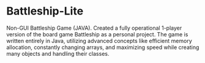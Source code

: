 # Battleship-Lite
Non-GUI Battleship Game (JAVA).
Created a fully operational 1-player version of the board game Battleship as a personal project. 
The game is written entirely in Java, utilizing advanced concepts like efficient memory allocation, 
constantly changing arrays, and maximizing speed while creating many objects and handling their classes.

